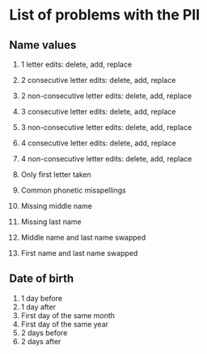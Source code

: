 


# List of problems with the PII

## Name values

1. 1 letter edits: delete, add, replace
2. 2 consecutive letter edits: delete, add, replace
3. 2 non-consecutive letter edits: delete, add, replace
4. 3 consecutive letter edits: delete, add, replace
5. 3 non-consecutive letter edits: delete, add, replace
6. 4 consecutive letter edits: delete, add, replace
7. 4 non-consecutive letter edits: delete, add, replace
8. Only first letter taken
9. Common phonetic misspellings

10. Missing middle name
11. Missing last name
12. Middle name and last name swapped
13. First name and last name swapped

## Date of birth

1. 1 day before
2. 1 day after
3. First day of the same month
4. First day of the same year
5. 2 days before
6. 2 days after

